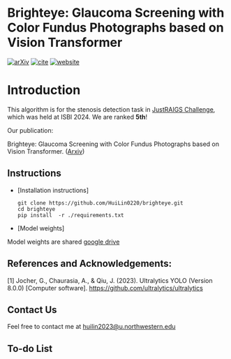# Brighteye: Glaucoma Screening with Color Fundus Photographs based on Vision Transformer
[![arXiv](https://img.shields.io/badge/arXiv-2311.12437-blue)](http://arxiv.org/abs/2405.00857)
 [![cite](https://img.shields.io/badge/cite-BibTex-yellow)](https://scholar.googleusercontent.com/scholar.bib?q=info:igoLIxsSo0MJ:scholar.google.com/&output=citation&scisdr=ClEVFUEEEL3snBU7L_4:AFWwaeYAAAAAZqU9N_41EUOSvJqE4Zbzp2YZRzQ&scisig=AFWwaeYAAAAAZqU9N5sI_NHE-oKJQTLQ6YO3B8E&scisf=4&ct=citation&cd=-1&hl=en&scfhb=1)
[![website](https://img.shields.io/badge/Challenge%20website-50d13d)](https://justraigs.grand-challenge.org/)
# Introduction
This algorithm is for the stenosis detection task in [JustRAIGS Challenge](https://justraigs.grand-challenge.org/), which was held at ISBI 2024. We are ranked **5th**!

Our publication: 

Brighteye: Glaucoma Screening with Color Fundus Photographs based on Vision Transformer. ([Arxiv](http://arxiv.org/abs/2405.00857))



## Instructions
- [Installation instructions]

      git clone https://github.com/HuiLin0220/brighteye.git
      cd brighteye
      pip install  -r ./requirements.txt
- [Model weights]

Model weights are shared [google drive](https://drive.google.com/drive/folders/1h1KtJcVdIJ1ZTSxNFx_wPZ9w0jya83Ix?usp=drive_link)
## References and Acknowledgements:

 [1] Jocher, G., Chaurasia, A., & Qiu, J. (2023). Ultralytics YOLO (Version 8.0.0) [Computer software]. https://github.com/ultralytics/ultralytics
    
    


## Contact Us
Feel free to contact me at huilin2023@u.northwestern.edu

## To-do List
